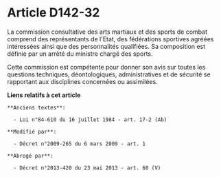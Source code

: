 # Article D142-32

La commission consultative des arts martiaux et des sports de combat comprend des représentants de l'Etat, des fédérations
sportives agréées intéressées ainsi que des personnalités qualifiées. Sa composition est définie par un arrêté du ministre
chargé des sports. 

Cette commission est compétente pour donner son avis sur toutes les questions techniques, déontologiques, administratives et
de sécurité se rapportant aux disciplines concernées ou assimilées.

**Liens relatifs à cet article**

	**Anciens textes**:

	  - Loi n°84-610 du 16 juillet 1984 - art. 17-2 (Ab)

	**Modifié par**:

	  - Décret n°2009-265 du 6 mars 2009 - art. 1

	**Abrogé par**:

	  - Décret n°2013-420 du 23 mai 2013 - art. 60 (V)
